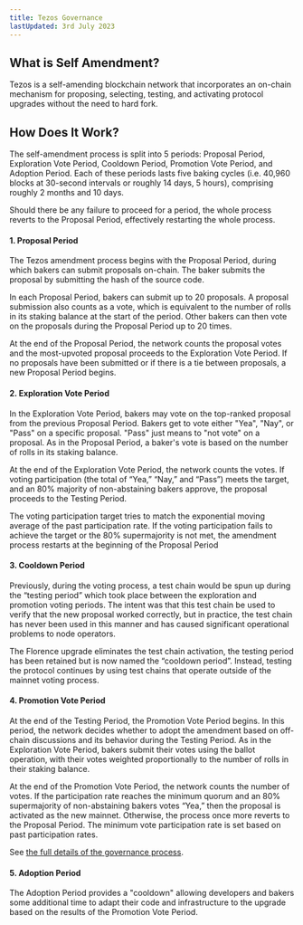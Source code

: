 ```yaml
---
title: Tezos Governance
lastUpdated: 3rd July 2023
---
```

## What is Self Amendment?

Tezos is a self-amending blockchain network that incorporates an on-chain mechanism for proposing, selecting, testing, and activating protocol upgrades without the need to hard fork.

## How Does It Work? 

The self-amendment process is split into 5 periods: Proposal Period, Exploration Vote Period, Cooldown Period, Promotion Vote Period, and Adoption Period. Each of these periods lasts five baking cycles (i.e. 40,960 blocks at 30-second intervals or roughly 14 days, 5 hours), comprising roughly 2 months and 10 days.

Should there be any failure to proceed for a period, the whole process reverts to the Proposal Period, effectively restarting the whole process.

#### 1. Proposal Period

The Tezos amendment process begins with the Proposal Period, during which bakers can submit proposals on-chain. The baker submits the proposal by submitting the hash of the source code.

In each Proposal Period, bakers can submit up to 20 proposals. A proposal submission also counts as a vote, which is equivalent to the number of rolls in its staking balance at the start of the period. Other bakers can then vote on the proposals during the Proposal Period up to 20 times.

At the end of the Proposal Period, the network counts the proposal votes and the most-upvoted proposal proceeds to the Exploration Vote Period. If no proposals have been submitted or if there is a tie between proposals, a new Proposal Period begins.

#### 2. Exploration Vote Period

In the Exploration Vote Period, bakers may vote on the top-ranked proposal from the previous Proposal Period. Bakers get to vote either "Yea", "Nay", or "Pass" on a specific proposal. "Pass" just means to "not vote" on a proposal. As in the Proposal Period, a baker's vote is based on the number of rolls in its staking balance.

At the end of the Exploration Vote Period, the network counts the votes. If voting participation (the total of “Yea,” “Nay,” and “Pass”) meets the target, and an 80% majority of non-abstaining bakers approve, the proposal proceeds to the Testing Period.

The voting participation target tries to match the exponential moving average of the past participation rate. If the voting participation fails to achieve the target or the 80% supermajority is not met, the amendment process restarts at the beginning of the Proposal Period

#### 3. Cooldown Period

Previously, during the voting process, a test chain would be spun up during the “testing period” which took place between the exploration and promotion voting periods. The intent was that this test chain be used to verify that the new proposal worked correctly, but in practice, the test chain has never been used in this manner and has caused significant operational problems to node operators.

The Florence upgrade eliminates the test chain activation, the testing period has been retained but is now named the “cooldown period”. Instead, testing the protocol continues by using test chains that operate outside of the mainnet voting process.

#### 4. Promotion Vote Period

At the end of the Testing Period, the Promotion Vote Period begins. In this period, the network decides whether to adopt the amendment based on off-chain discussions and its behavior during the Testing Period. As in the Exploration Vote Period, bakers submit their votes using the ballot operation, with their votes weighted proportionally to the number of rolls in their staking balance.

At the end of the Promotion Vote Period, the network counts the number of votes. If the participation rate reaches the minimum quorum and an 80% supermajority of non-abstaining bakers votes “Yea,” then the proposal is activated as the new mainnet. Otherwise, the process once more reverts to the Proposal Period. The minimum vote participation rate is set based on past participation rates.

See [the full details of the governance process](https://medium.com/tezos/amending-tezos-b77949d97e1e).

#### 5. Adoption Period

The Adoption Period provides a "cooldown" allowing developers and bakers some additional time to adapt their code and infrastructure to the upgrade based on the results of the Promotion Vote Period.
